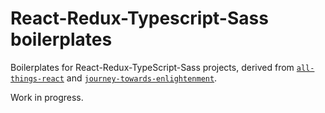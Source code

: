 # React-Redux-Typescript-Sass boilerplates

Boilerplates for React-Redux-TypeScript-Sass projects, derived from [`all-things-react`](https://github.com/zw627/all-things-react) and [`journey-towards-enlightenment`](https://github.com/zw627/journey-towards-enlightenment).

Work in progress.
